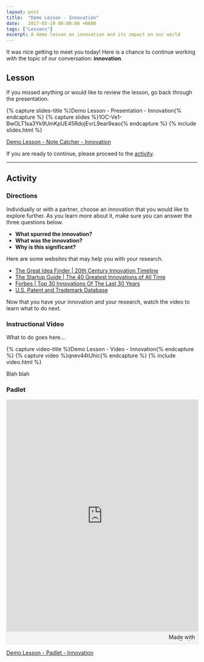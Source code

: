 ```yaml
---
layout: post
title:  "Demo Lesson - Innovation"
date:   2017-03-19 00:00:00 +0600
tags: ["Lessons"]
excerpt: A demo lesson on innovation and its impact on our world
---
```

<p>It was nice getting to meet you today!  Here is a chance to continue working with the topic of our conversation: <strong>innovation</strong>.</p>
<h2><a name="lesson">Lesson</a></h2>
<p>If you missed anything or would like to review the lesson, go back through the presentation.</p>
{% capture slides-title %}Demo Lesson - Presentation - Innovation{% endcapture %}
{% capture slides %}1OC-Ve1-BwOLT1sa3Yk9UmKpUE45RdojEvrL9ear9eao{% endcapture %}
{% include slides.html %}
<p><a href="https://docs.google.com/document/d/1dZ5ffiv2Afqqxx6PzSqoXf_-h46XbBKrNaSNQUyqN9s/edit?usp=sharing" target="_blank" title="Demo Lesson - Note Catcher - Innovation">Demo Lesson - Note Catcher - Innovation</a></p>
<p>If you are ready to continue, please proceed to the <a href="#activity">activity</a>.</p>
<hr>
<h2><a name="activity">Activity</a></h2>
<h3>Directions</h3>
<p>Individually or with a partner, <span class="highlighter">choose an innovation</span> that you would like to explore further.  As you learn more about it, make sure you can answer the three questions below.
</p>
<ul>
   <li><strong>What spurred the innovation?</strong></li>
   <li><strong>What was the innovation?</strong></li>
   <li><strong>Why is this significant?</strong></li>
</ul>
<p>Here are some websites that may help you with your research.</p>
<ul>
   <li><a href="http://www.ideafinder.com/history/timeline/the1900s.htm" target="_blank" title="The Great Idea Finder | 20th Century Innovation Timeline">The Great Idea Finder | 20th Century Innovation Timeline</a></li>
   <li><a href="http://startupguide.com/world/the-40-greatest-innovations-of-all-time/" target="_blank" title="The Startup Guide | The 40 Greatest Innovations of All Time">The Startup Guide | The 40 Greatest Innovations of All Time</a></li>
   <li><a href="https://www.forbes.com/2009/02/19/innovation-internet-health-entrepreneurs-technology_wharton.html" target="_blank" title="Forbes | Top 30 Innovations Of The Last 30 Years">Forbes | Top 30 Innovations Of The Last 30 Years</a></li>
   <li><a href="http://patft.uspto.gov/" target="_blank" title="U.S. Patent and Trademark Database">U.S. Patent and Trademark Database</a></li>
</ul>
<p>Now that you have your innovation and your research, watch the video to learn what to do next.</p>
<h3>Instructional Video</h3>
<p>What to do goes here...</p>
{% capture video-title %}Demo Lesson - Video - Innovation{% endcapture %}
{% capture video %}qnev44tUhic{% endcapture %}
{% include video.html %}
<p>Blah blah</p>
<h3>Padlet</h3>
<div class="padlet-embed" style="border:1px solid rgba(0,0,0,0.1);border-radius:2px;overflow:hidden;position:relative;width:100%;background:#F4F4F4"><p style="padding:0;margin:0"><iframe src="https://padlet.com/embed/ctjn0hncymsl" frameborder="0" style="width:100%;height:608px;display:block"></iframe></p><div style="padding:8px;text-align:right;margin:0;"><a href="https://padlet.com?ref=embed" style="padding:0;margin:0;border:none;display:block;line-height:1;height:16px" target="_blank"><img src="https://resources.padletcdn.com/assets/made_with_padlet.png" width="86" height="16" style="padding:0;margin:0;background:none;border:none;display:inline" alt="Made with Padlet"></a></div></div>
<p><a href="https://padlet.com/bobleeswagger/innovation" target="_blank" title="Demo Lesson - Padlet - Innovation">Demo Lesson - Padlet - Innovation</a></p>